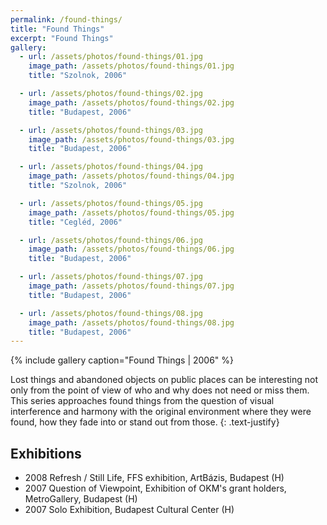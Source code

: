 ```yaml
---
permalink: /found-things/
title: "Found Things"
excerpt: "Found Things"
gallery:
  - url: /assets/photos/found-things/01.jpg
    image_path: /assets/photos/found-things/01.jpg
    title: "Szolnok, 2006"

  - url: /assets/photos/found-things/02.jpg
    image_path: /assets/photos/found-things/02.jpg
    title: "Budapest, 2006"

  - url: /assets/photos/found-things/03.jpg
    image_path: /assets/photos/found-things/03.jpg
    title: "Budapest, 2006"

  - url: /assets/photos/found-things/04.jpg
    image_path: /assets/photos/found-things/04.jpg
    title: "Szolnok, 2006"

  - url: /assets/photos/found-things/05.jpg
    image_path: /assets/photos/found-things/05.jpg
    title: "Cegléd, 2006"

  - url: /assets/photos/found-things/06.jpg
    image_path: /assets/photos/found-things/06.jpg
    title: "Budapest, 2006"

  - url: /assets/photos/found-things/07.jpg
    image_path: /assets/photos/found-things/07.jpg
    title: "Budapest, 2006"

  - url: /assets/photos/found-things/08.jpg
    image_path: /assets/photos/found-things/08.jpg
    title: "Budapest, 2006"
---
```


{% include gallery caption="Found Things \| 2006" %}

Lost things and abandoned objects on public places can be
interesting not only from the point of view of who and why does not
need or miss them. This series approaches found things from
the question of visual interference and harmony with the original
environment where they were found, how they fade into or stand
out from those.
{: .text-justify}

## Exhibitions

- 2008  Refresh / Still Life, FFS exhibition, ArtBázis, Budapest (H)
- 2007  Question of Viewpoint, Exhibition of OKM's grant holders, MetroGallery, Budapest (H)
- 2007  Solo Exhibition, Budapest Cultural Center (H)
